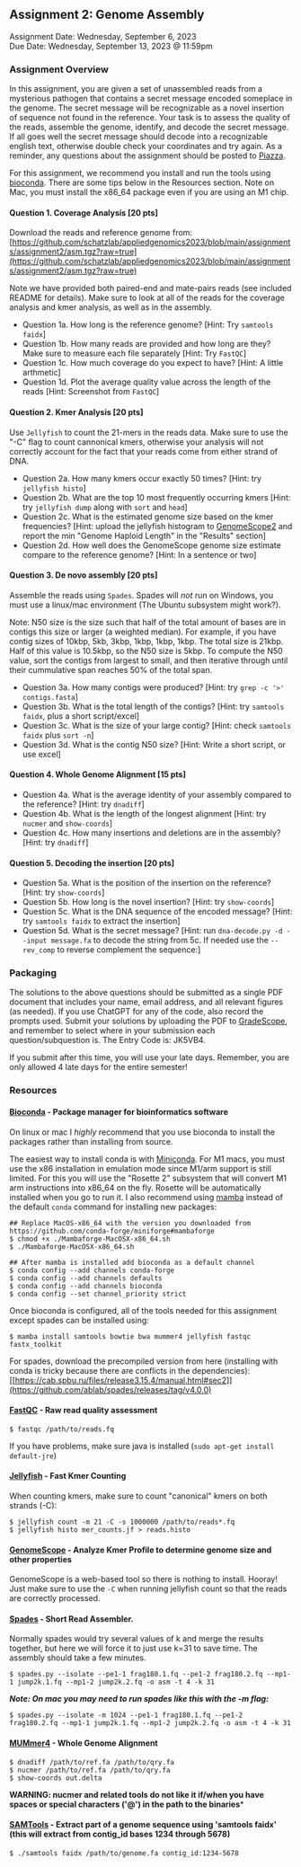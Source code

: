 ## Assignment 2: Genome Assembly
Assignment Date: Wednesday, September 6, 2023 <br>
Due Date: Wednesday, September 13, 2023 @ 11:59pm <br>

### Assignment Overview

In this assignment, you are given a set of unassembled reads from a mysterious pathogen that contains a secret message encoded someplace in the genome. The secret message will be recognizable as a novel insertion of sequence not found in the reference. Your task is to assess the quality of the reads, assemble the genome, identify, and decode the secret message. If all goes well the secret message should decode into a recognizable 
english text, otherwise double check your coordinates and try again. As a reminder, any questions about the assignment should be posted to [Piazza](https://piazza.com/jhu/fall2023/600449600649).

For this assignment, we recommend you install and run the tools using [bioconda](https://www.nature.com/articles/s41592-018-0046-7). There are some tips below in the Resources section. Note on Mac, you must install the x86_64 package even if you are using an M1 chip.


#### Question 1. Coverage Analysis [20 pts]

Download the reads and reference genome from: [https://github.com/schatzlab/appliedgenomics2023/blob/main/assignments/assignment2/asm.tgz?raw=true](https://github.com/schatzlab/appliedgenomics2023/blob/main/assignments/assignment2/asm.tgz?raw=true)

Note we have provided both paired-end and mate-pairs reads (see included README for details). Make sure to look at all of the reads for the coverage analysis and kmer analysis, as well as in the assembly.

- Question 1a. How long is the reference genome? [Hint: Try `samtools faidx`]
- Question 1b. How many reads are provided and how long are they? Make sure to measure each file separately [Hint: Try `FastQC`]
- Question 1c. How much coverage do you expect to have? [Hint: A little arthmetic]
- Question 1d. Plot the average quality value across the length of the reads [Hint: Screenshot from `FastQC`]

#### Question 2. Kmer Analysis [20 pts]

Use `Jellyfish` to count the 21-mers in the reads data. Make sure to use the "-C" flag to count cannonical kmers, otherwise your analysis will not correctly account for the fact that your reads come from either strand of DNA.

- Question 2a. How many kmers occur exactly 50 times? [Hint: try `jellyfish histo`]
- Question 2b. What are the top 10 most frequently occurring kmers [Hint: try `jellyfish dump` along with `sort` and `head`]
- Question 2c. What is the estimated genome size based on the kmer frequencies? [Hint: upload the jellyfish histogram to [GenomeScope2](http://genomescope.org/genomescope2.0/) and report the min "Genome Haploid Length" in the "Results" section]
- Question 2d. How well does the GenomeScope genome size estimate compare to the reference genome? [Hint: In a sentence or two]

#### Question 3. De novo assembly [20 pts]

Assemble the reads using `Spades`. Spades will *not* run on Windows, you must use a linux/mac environment (The Ubuntu subsystem might work?). 

Note: N50 size is the size such that half of the total amount of bases are in contigs this size or larger (a weighted median). For example, if you have contig sizes of 10kbp, 5kb, 3kbp, 1kbp, 1kbp, 1kbp. The total size is 21kbp. Half of this value is 10.5kbp, so the N50 size is 5kbp. To compute the N50 value, sort the contigs from largest to small, and then iterative through until their cummulative span reaches 50% of the total span.

- Question 3a. How many contigs were produced? [Hint: try `grep -c '>' contigs.fasta`]
- Question 3b. What is the total length of the contigs? [Hint: try `samtools faidx`, plus a short script/excel]
- Question 3c. What is the size of your large contig? [Hint: check `samtools faidx` plus `sort -n`]
- Question 3d. What is the contig N50 size? [Hint: Write a short script, or use excel]

#### Question 4. Whole Genome Alignment [15 pts]

- Question 4a. What is the average identity of your assembly compared to the reference? [Hint: try `dnadiff`]
- Question 4b. What is the length of the longest alignment [Hint: try `nucmer` and `show-coords`]
- Question 4c. How many insertions and deletions are in the assembly? [Hint: try `dnadiff`]

#### Question 5. Decoding the insertion [20 pts]
- Question 5a. What is the position of the insertion on the reference? [Hint: try `show-coords`]
- Question 5b. How long is the novel insertion? [Hint: try `show-coords`]
- Question 5c. What is the DNA sequence of the encoded message? [Hint: try `samtools faidx` to extract the insertion]
- Question 5d. What is the secret message? [Hint: run `dna-decode.py -d --input message.fa` to decode the string from 5c. If needed use the `--rev_comp` to reverse complement the sequence:]


### Packaging

The solutions to the above questions should be submitted as a single PDF document that includes your name, email address, and all relevant figures (as needed). If you use ChatGPT for any of the code, also record the prompts used. Submit your solutions by uploading the PDF to [GradeScope](https://www.gradescope.com/courses/587880), and remember to select where in your submission each question/subquestion is. The Entry Code is: JK5VB4. 

If you submit after this time, you will use your late days. Remember, you are only allowed 4 late days for the entire semester!



### Resources


#### [Bioconda](https://bioconda.github.io/) - Package manager for bioinformatics software

On linux or mac I *highly* recommend that you use bioconda to install the packages rather than installing from source. 

The easiest way to install conda is with [Miniconda](https://docs.conda.io/en/latest/miniconda.html). For M1 macs, you must use the x86 installation in emulation mode since  M1/arm support is still limited. For this you will use the "Rosette 2" subsystem that will convert M1 arm instructions into x86_64 on the fly. Rosette will be automatically installed when you go to run it. I also recommend using [mamba](https://github.com/mamba-org/mamba) instead of the default `conda` command for installing new packages:

```
## Replace MacOS-x86_64 with the version you downloaded from https://github.com/conda-forge/miniforge#mambaforge
$ chmod +x ./Mambaforge-MacOSX-x86_64.sh
$ ./Mambaforge-MacOSX-x86_64.sh

## After mamba is installed add bioconda as a default channel
$ conda config --add channels conda-forge
$ conda config --add channels defaults
$ conda config --add channels bioconda
$ conda config --set channel_priority strict
```

Once bioconda is configured, all of the tools needed for this assignment except spades can be installed using:

```
$ mamba install samtools bowtie bwa mummer4 jellyfish fastqc fastx_toolkit
```

For spades, download the precompiled version from here (installing with conda is tricky because there are conflicts in the dependencies):
[[https://cab.spbu.ru/files/release3.15.4/manual.html#sec2]](https://github.com/ablab/spades/releases/tag/v4.0.0)


#### [FastQC](http://www.bioinformatics.babraham.ac.uk/projects/fastqc/) - Raw read quality assessment

```
$ fastqc /path/to/reads.fq
```

If you have problems, make sure java is installed (`sudo apt-get install default-jre`)


#### [Jellyfish](http://www.genome.umd.edu/jellyfish.html) - Fast Kmer Counting

When counting kmers, make sure to count "canonical" kmers on both strands (-C):

```
$ jellyfish count -m 21 -C -s 1000000 /path/to/reads*.fq
$ jellyfish histo mer_counts.jf > reads.histo
```

#### [GenomeScope](http://www.genomescope.org/) - Analyze Kmer Profile to determine genome size and other properties

GenomeScope is a web-based tool so there is nothing to install. Hooray! Just make sure to use the `-C` when running jellyfish count so that the reads are correctly processed.

####  [Spades](http://cab.spbu.ru/software/spades/) - Short Read Assembler. 

Normally spades would try several values of k and merge the results together, but here we will force it to just use k=31 to save time. The assembly should take a few minutes.

```
$ spades.py --isolate --pe1-1 frag180.1.fq --pe1-2 frag180.2.fq --mp1-1 jump2k.1.fq --mp1-2 jump2k.2.fq -o asm -t 4 -k 31
```


***Note: On mac you may need to run spades like this with the -m flag:***
```
$ spades.py --isolate -m 1024 --pe1-1 frag180.1.fq --pe1-2 frag180.2.fq --mp1-1 jump2k.1.fq --mp1-2 jump2k.2.fq -o asm -t 4 -k 31
```


#### [MUMmer4](https://github.com/mummer4/mummer) - Whole Genome Alignment

```
$ dnadiff /path/to/ref.fa /path/to/qry.fa
$ nucmer /path/to/ref.fa /path/to/qry.fa
$ show-coords out.delta
```

**WARNING: nucmer and related tools do not like it if/when you have spaces or special characters ('@') in the path to the binaries***


#### [SAMTools](http://www.htslib.org/) - Extract part of a genome sequence using 'samtools faidx' (this will extract from contig_id bases 1234 through 5678)

```
$ ./samtools faidx /path/to/genome.fa contig_id:1234-5678
```
